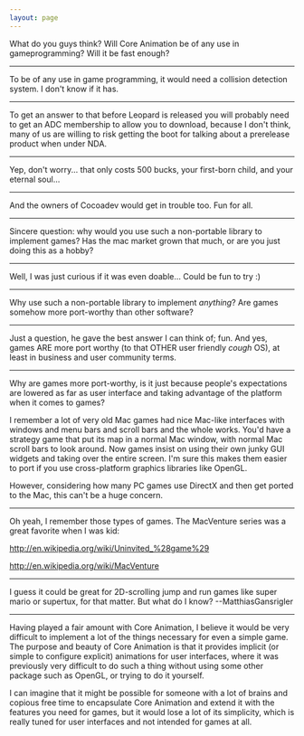 ```yaml
---
layout: page
---
```




What do you guys think?
Will Core Animation be of any use in gameprogramming?
Will it be fast enough?

----
To be of any use in game programming, it would need a collision detection system.  I don't know if it has.

----
To get an answer to that before Leopard is released you will probably need to get an ADC membership to allow you to download, because I don't think, many of us are willing to risk getting the boot for talking about a prerelease product when under NDA.

----
Yep, don't worry... that only costs 500 bucks, your first-born child, and your eternal soul...

----

And the owners of Cocoadev would get in trouble too. Fun for all.

----
Sincere question: why would you use such a non-portable library to implement games? Has the mac market grown that much, or are you just doing this as a hobby?

----
Well, I was just curious if it was even doable... Could be fun to try :)

----
Why use such a non-portable library to implement *anything*? Are games somehow more port-worthy than other software?

----
Just a question, he gave the best answer I can think of; fun. And yes, games ARE more port worthy (to that OTHER user friendly *cough* OS), at least in business and user community terms.

----
Why are games more port-worthy, is it just because people's expectations are lowered as far as user interface and taking advantage of the platform when it comes to games?

I remember a lot of very old Mac games had nice Mac-like interfaces with windows and menu bars and scroll bars and the whole works. You'd have a strategy game that put its map in a normal Mac window, with normal Mac scroll bars to look around. Now games insist on using their own junky GUI widgets and taking over the entire screen. I'm sure this makes them easier to port if you use cross-platform graphics libraries like OpenGL.

However, considering how many PC games use DirectX and then get ported to the Mac, this can't be a huge concern.

----

Oh yeah, I remember those types of games. The MacVenture series was a great favorite when I was kid:

http://en.wikipedia.org/wiki/Uninvited_%28game%29

http://en.wikipedia.org/wiki/MacVenture

----
I guess it could be great for 2D-scrolling jump and run games like super mario or supertux, for that matter. But what do I know? --MatthiasGansrigler

----
Having played a fair amount with Core Animation, I believe it would be very difficult to implement a lot of the things necessary for even a simple game. The purpose and beauty of Core Animation is that it provides implicit (or simple to configure explicit) animations for user interfaces, where it was previously very difficult to do such a thing without using some other package such as OpenGL, or trying to do it yourself.

I can imagine that it might be possible for someone with a lot of brains and copious free time to encapsulate Core Animation and extend it with the features you need for games, but it would lose a lot of its simplicity, which is really tuned for user interfaces and not intended for games at all.
